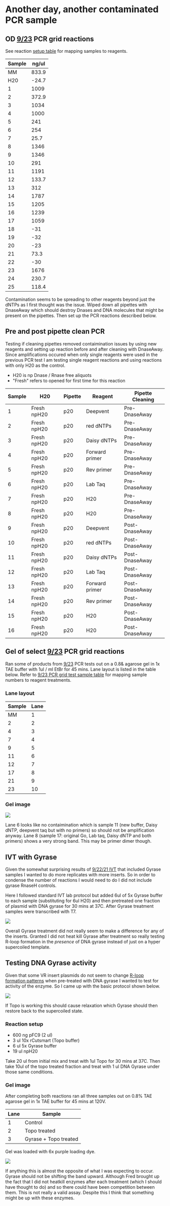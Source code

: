 # Another day, another contaminated PCR sample

## OD [9/23](41_9-23-21.md#PCR-grid-test) PCR grid reactions

See reaction [setup table](41_9-23-21.md#PCR-grid-test) for mapping samples to reagents.

| Sample | ng/ul |
| ------ | ----- |
| MM     | 833.9 |
| H20    | -24.7 |
| 1      | 1009  |
| 2      | 372.9 |
| 3      | 1034  |
| 4      | 1000  |
| 5      | 241   |
| 6      | 254   |
| 7      | 25.7  |
| 8      | 1346  |
| 9      | 1346  |
| 10     | 291   |
| 11     | 1191  |
| 12     | 133.7 |
| 13     | 312   |
| 14     | 1787  |
| 15     | 1205  |
| 16     | 1239  |
| 17     | 1059  |
| 18     | -31   |
| 19     | -32   |
| 20     | -23   |
| 21     | 73.3  |
| 22     | -30   |
| 23     | 1676  |
| 24     | 230.7 |
| 25     | 118.4 |

Contamination seems to be spreading to other reagents beyond just the dNTPs
as I first thought was the issue. Wiped down all pipettes with DnaseAway
which should destroy Dnases and DNA molecules that might be present on the
pipettes. Then set up the PCR reactions described below.

## Pre and post pipette clean PCR

Testing if cleaning pipettes removed contaimination issues by using new
reagents and setting up reaction before and after cleaning with DnaseAway.
Since amplifications occured when only single reagents were used in the
previous PCR test I am testing single reagent reactions and using reactions
with only H20 as the control.

- H20 is np Dnase / Rnase free aliquots
- "Fresh" refers to opened for first time for this reaction

| Sample | H20         | Pipette | Reagent        | Pipette Cleaning |
| ------ | ----------- | ------- | -------------- | ---------------- |
| 1      | Fresh npH20 | p20     | Deepvent       | Pre-DnaseAway    |
| 2      | Fresh npH20 | p20     | red dNTPs      | Pre-DnaseAway    |
| 3      | Fresh npH20 | p20     | Daisy dNTPs    | Pre-DnaseAway    |
| 4      | Fresh npH20 | p20     | Forward primer | Pre-DnaseAway    |
| 5      | Fresh npH20 | p20     | Rev primer     | Pre-DnaseAway    |
| 6      | Fresh npH20 | p20     | Lab Taq        | Pre-DnaseAway    |
| 7      | Fresh npH20 | p20     | H20            | Pre-DnaseAway    |
| 8      | Fresh npH20 | p20     | H20            | Pre-DnaseAway    |
| 9      | Fresh npH20 | p20     | Deepvent       | Post-DnaseAway   |
| 10     | Fresh npH20 | p20     | red dNTPs      | Post-DnaseAway   |
| 11     | Fresh npH20 | p20     | Daisy dNTPs    | Post-DnaseAway   |
| 12     | Fresh npH20 | p20     | Lab Taq        | Post-DnaseAway   |
| 13     | Fresh npH20 | p20     | Forward primer | Post-DnaseAway   |
| 14     | Fresh npH20 | p20     | Rev primer     | Post-DnaseAway   |
| 15     | Fresh npH20 | p20     | H20            | Post-DnaseAway   |
| 16     | Fresh npH20 | p20     | H20            | Post-DnaseAway   |

## Gel of select [9/23](41_9-23-21.md#PCR-grid-test) PCR grid reactions

Ran some of products from [9/23](41_9-23-21.md#PCR-grid-test) PCR tests
out on a 0.8& agarose gel in 1x TAE buffer with 1ul / ml EtBr for 45 mins. Lane
layout is listed in the table below. Refer to [9/23 PCR grid test sample table](41_9-23-21.md#PCR-grid-test) for mapping sample numbers to reagent treatments.

### Lane layout

| Sample | Lane |
| ------ | ---- |
| MM     | 1    |
| 2      | 2    |
| 4      | 3    |
| 7      | 4    |
| 9      | 5    |
| 11     | 6    |
| 12     | 7    |
| 17     | 8    |
| 21     | 9    |
| 23     | 10   |

### Gel image

![](images/2021-09-24_10h21m19s-contaim-test-single-reagent-one.jpg)

Lane 6 looks like no contaimination which is sample 11 (new buffer, Daisy dNTP,
deepvent taq but with no primers) so should not be amplification anyway. Lane
8 (sample 17: original Go, Lab taq, Daisy dNTP and both primers) shows a very
strong band. This may be primer dimer though.

## IVT with Gyrase

Given the somewhat surprising results of [9/22/21 IVT](40_9-22-21.md#IVT-results)
that included Gyrase samples I wanted to do more replicates with more inserts.
So in order to condense the number of reactions I would need to do I did
not include gyrase RnaseH controls.

Here I followed standard IVT lab protocol but added 6ul of 5x Gyrase buffer
to each sample (substituting for 6ul H20) and then pretreated one fraction
of plasmid with DNA gyrase for 30 mins at 37C. After Gyrase treatment
samples were transcribed with T7.

![](images/9-24-21-IVT-with-gyrase-treatment.svg)

Overall Gyrase treatment did not really seem to make a difference for any
of the inserts. Granted I did not heat kill Gyrase after treatment so really
testing R-loop formation in the _presence_ of DNA gyrase instead of just
on a hyper supercoiled template.

## Testing DNA Gyrase activity

Given that some VR insert plasmids do not seem to change
[R-loop formation patterns](40_9-22-21.md#IVT-results) when pre-treated
with DNA gyrase I wanted to test for activity of the enzyme. So I came up with
the basic protocol shown below.

![](images/Gyrase-activity-assay-1.drawio.svg)

If Topo is working this should cause relaxation which Gyrase should then
restore back to the supercoiled state.

### Reaction setup

- 600 ng pFC9 (2 ul)
- 3 ul 10x rCutsmart (Topo buffer)
- 6 ul 5x Gyrase buffer
- 19 ul npH20

Take 20 ul from initial mix and treat with 1ul Topo for 30 mins at 37C. Then
take 10ul of the topo treated fraction and treat with 1 ul DNA Gyrase under
those same conditions.

### Gel image

After completing both reactions ran all three samples out on 0.8% TAE agarose
gel in 1x TAE buffer for 45 mins at 120V.

| Lane | Sample                |
| ---- | --------------------- |
| 1    | Control               |
| 2    | Topo treated          |
| 3    | Gyrase + Topo treated |

Gel was loaded with 6x purple loading dye.

![](images/2021-09-24_12h02m05s-Gyrase-treatment-test.jpg)

If anything this is almost the opposite of what I was expecting to occur. Gyrase
should not be shifting the band upward. Although Fred brought up the fact that
I did not heatkill enzymes after each treatment (which I should have thought
to do) and so there could have been competition between them. This is not
really a valid assay. Despite this I think that something might be up with
these enzymes.
